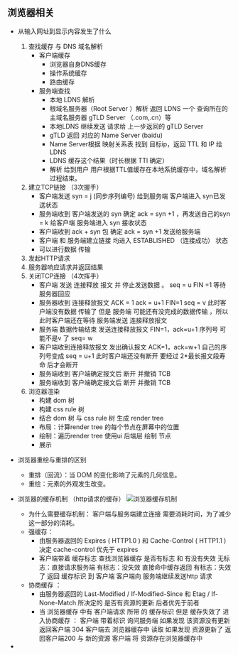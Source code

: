 ## 浏览器相关
- 从输入网址到显示内容发生了什么
    1. 查找缓存 与 DNS 域名解析
        - 客户端缓存
            - 浏览器自身DNS缓存
            - 操作系统缓存
            - 路由缓存
        - 服务端查找
            - 本地 LDNS 解析
            - 根域名服务器（Root Server ）解析 返回 LDNS 一个 查询所在的主域名服务器 gTLD Server （.com,.cn）等
            -  本地LDNS 继续发送 请求给 上一步返回的 gTLD Server 
            - gTLD 返回 对应的 Name Server (baidu)
            - Name Server根据 映射关系表 找到 目标ip，返回  TTL 和 IP 给LDNS
            - LDNS 缓存这个结果（时长根据 TTl 确定） 
            - 解析 给到用户  用户根据TTL值缓存在本地系统缓存中，域名解析过程结束。 
    2. 建立TCP链接 （3次握手）
        - 客户端发送 syn = j (同步序列编号) 给到服务端 客户端进入 syn已发送状态
        - 服务端收到 客户端发送的 syn  确定 ack = syn +1  ，再发送自己的syn  = k 给客户端  服务端进入 syn 接收状态
        - 客户端收到 ack + syn 包  确定 ack = syn +1    发送给服务端
        - 客户端 和 服务端建立链接  均进入 ESTABLISHED （连接成功） 状态
        - 可以进行数据 传输
    3. 发起HTTP请求
    4. 服务器响应请求并返回结果
    5. 关闭TCP连接 （4次挥手）
        - 客户端 发送 连接释放 报文 并 停止发送数据 。 seq = u FIN =1  等待服务器回应
        - 服务器收到 连接释放报文 ACK = 1  ack = u+1 FIN=1  seq =  v 此时客户端没有数据 传输了  但是 服务端 可能还有没完成的数据传输 ，所以此时客户端还在等待 服务端发送 连接释放报文 
        - 服务端 数据传输结束  发送连接释放报文 FIN=1，ack=u+1 序列号 可能不是v 了 seq= w  
        - 客户端收到连接释放报文  发出确认报文 ACK=1，ack=w+1 自己的序列号变成 seq = u+1  此时客户端还没有断开  要经过 2*最长报文段寿命 后才会断开
        - 服务端收到 客户端确定报文后 断开  并撤销 TCB
        - 服务端收到 客户端确定报文后 断开  并撤销 TCB
    6. 浏览器渲染
        - 构建 dom 树  
        - 构建 css rule 树  
        - 结合 dom 树 与 css rule 树 生成 render tree
        - 布局：计算render tree 的每个节点在屏幕中的位置
        - 绘制：遍历render tree 使用ui 后端层 绘制 节点
        - 展示



- 浏览器重绘与重排的区别
    - 重排（回流）：当 DOM 的变化影响了元素的几何信息。
    - 重绘：元素的外观发生改变。


- 浏览器的缓存机制 （http请求的缓存）
    ![浏览器缓存机制](./缓存/1.png)
    - 为什么需要缓存机制： 客户端与服务端建立连接 需要消耗时间，为了减少这一部分的消耗。
    - 强缓存：
        - 由服务器返回的 Expires ( HTTP1.0 ) 和  Cache-Control  ( HTTP1.1 ) 决定 cache-control 优先于 expires
        - 客户端带着 缓存标志 查找浏览器缓存 是否有标志 和 有没有失效 
            无标志：直接请求服务端
            有标志：没失效 直接命中缓存返回
            有标志：失效了 返回 缓存标识 到 客户端 客户端向 服务端继续发送http 请求
    - 协商缓存 ：
        - 由服务器返回的 Last-Modified / If-Modified-Since 和 Etag / If-None-Match 所决定的 是否有资源的更新  后者优先于前者
        - 当 浏览器缓存 中有 客户端请求 所带 的 缓存标识 但是 缓存失效了
            进入协商缓存 ： 客户端 带着标识 询问服务端 
            如果发现 该资源没有更新 返回客户端 304  客户端去 浏览器缓存中 读取
            如果发现 资源更新了 返回客户端200 与 新的资源 客户端 将 资源存在浏览器缓存中
    



-